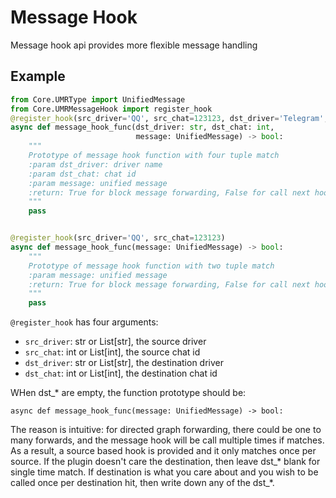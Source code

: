 # Message Hook

Message hook api provides more flexible message handling

## Example

```python
from Core.UMRType import UnifiedMessage
from Core.UMRMessageHook import register_hook
@register_hook(src_driver='QQ', src_chat=123123, dst_driver='Telegram', dst_chat=124434)
async def message_hook_func(dst_driver: str, dst_chat: int,
                            message: UnifiedMessage) -> bool:
    """
    Prototype of message hook function with four tuple match
    :param dst_driver: driver name
    :param dst_chat: chat id
    :param message: unified message
    :return: True for block message forwarding, False for call next hook
    """
    pass


@register_hook(src_driver='QQ', src_chat=123123)
async def message_hook_func(message: UnifiedMessage) -> bool:
    """
    Prototype of message hook function with two tuple match
    :param message: unified message
    :return: True for block message forwarding, False for call next hook
    """
    pass
```

`@register_hook` has four arguments:
 - `src_driver`: str or List[str], the source driver
 - `src_chat`: int or List[int], the source chat id
 - `dst_driver`: str or List[str], the destination driver
 - `dst_chat`: int or List[int], the destination chat id
 
 WHen dst_\* are empty, the function prototype should be:
 
 `async def message_hook_func(message: UnifiedMessage) -> bool:`
 
 The reason is intuitive: for directed graph forwarding, there could be one to many forwards, and the message hook will
  be call multiple times if matches. As a result, a source based hook is provided and it only matches once per source. If
  the plugin doesn't care the destination, then leave dst_\* blank for single time match. If destination is what you care
   about and you wish to be called once per destination hit, then write down any of the dst_\*.